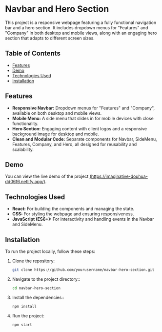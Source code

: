 # Navbar and Hero Section

This project is a responsive webpage featuring a fully functional navigation bar and a hero section. It includes dropdown menus for "Features" and "Company" in both desktop and mobile views, along with an engaging hero section that adapts to different screen sizes.

## Table of Contents
- [Features](#features)
- [Demo](#demo)
- [Technologies Used](#technologies-used)
- [Installation](#installation)

## Features
- **Responsive Navbar:** Dropdown menus for "Features" and "Company", available on both desktop and mobile views.
- **Mobile Menu:** A side menu that slides in for mobile devices with close functionality.
- **Hero Section:** Engaging content with client logos and a responsive background image for desktop and mobile.
- **Clean and Modular Code:** Separate components for Navbar, SideMenu, Features, Company, and Hero, all designed for reusability and scalability.

## Demo
You can view the live demo of the project [(https://imaginative-douhua-dd06f6.netlify.app/)](#).

## Technologies Used
- **React:** For building the components and managing the state.
- **CSS:** For styling the webpage and ensuring responsiveness.
- **JavaScript (ES6+):** For interactivity and handling events in the Navbar and SideMenu.

## Installation
To run the project locally, follow these steps:

1. Clone the repository:
   ```bash
   git clone https://github.com/yourusername/navbar-hero-section.git

   
2. Navigate to the project directory::
   ```bash
   cd navbar-hero-section

   
3. Install the dependencies::
   ```bash
   npm install

4. Run the project:
   ```bash
   npm start

